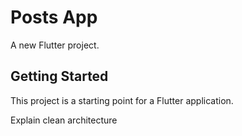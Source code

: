# Posts App

A new Flutter project.

## Getting Started

This project is a starting point for a Flutter application.

Explain clean architecture
